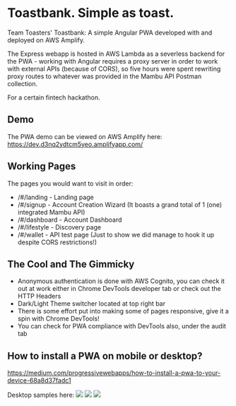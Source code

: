 # Toastbank. Simple as toast.

Team Toasters' Toastbank: A simple Angular PWA developed with and deployed on AWS Amplify.

The Express webapp is hosted in AWS Lambda as a severless backend for the PWA - working with Angular requires a proxy server in order to work with external APIs (because of CORS), so five hours were spent rewriting proxy routes to whatever was provided in the Mambu API Postman collection.

For a certain fintech hackathon.

## Demo

The PWA demo can be viewed on AWS Amplify here: https://dev.d3nq2ydtcm5yeo.amplifyapp.com/

## Working Pages

The pages you would want to visit in order:

* /#/landing - Landing page
* /#/signup - Account Creation Wizard (It boasts a grand total of 1 (one) integrated Mambu API)
* /#/dashboard - Account Dashboard
* /#/lifestyle - Discovery page
* /#/wallet - API test page (Just to show we did manage to hook it up despite CORS restrictions!)

## The Cool and The Gimmicky

* Anonymous authentication is done with AWS Cognito, you can check it out at work either in Chrome DevTools developer tab or check out the HTTP Headers
* Dark/Light Theme switcher located at top right bar 
* There is some effort put into making some of pages responsive, give it a spin with Chrome DevTools!
* You can check for PWA compliance with DevTools also, under the audit tab

## How to install a PWA on mobile or desktop?

https://medium.com/progressivewebapps/how-to-install-a-pwa-to-your-device-68a8d37fadc1

Desktop samples here:
![](https://i.imgur.com/CzxN8LL.png)
![](https://i.imgur.com/0TWz19s.png)
![](https://i.imgur.com/kDheQIf.png)